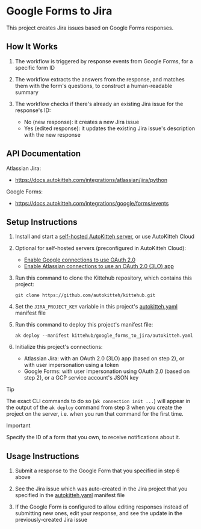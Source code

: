 # Google Forms to Jira

This project creates Jira issues based on Google Forms responses.

## How It Works

1. The workflow is triggered by response events from Google Forms, for a
   specific form ID

2. The workflow extracts the answers from the response, and matches them with
   the form's questions, to construct a human-readable summary

3. The workflow checks if there's already an existing Jira issue for the
   response's ID:

   - No (new response): it creates a new Jira issue
   - Yes (edited response): it updates the existing Jira issue's description
     with the new response

## API Documentation

Atlassian Jira:

- https://docs.autokitteh.com/integrations/atlassian/jira/python

Google Forms:

- https://docs.autokitteh.com/integrations/google/forms/events

## Setup Instructions

1. Install and start a
   [self-hosted AutoKitteh server](https://docs.autokitteh.com/get_started/quickstart),
   or use AutoKitteh Cloud

2. Optional for self-hosted servers (preconfigured in AutoKitteh Cloud):

   - [Enable Google connections to use OAuth 2.0](https://docs.autokitteh.com/integrations/google/config)
   - [Enable Atlassian connections to use an OAuth 2.0 (3LO) app](https://docs.autokitteh.com/integrations/atlassian/config)

3. Run this command to clone the Kittehub repository, which contains this
   project:

   ```shell
   git clone https://github.com/autokitteh/kittehub.git
   ```

4. Set the `JIRA_PROJECT_KEY` variable in this project's
   [autokitteh.yaml](./autokitteh.yaml) manifest file

5. Run this command to deploy this project's manifest file:

   ```shell
   ak deploy --manifest kittehub/google_forms_to_jira/autokitteh.yaml
   ```

6. Initialize this project's connections:

   - Atlassian Jira: with an OAuth 2.0 (3LO) app (based on step 2), or with
     user impersonation using a token
   - Google Forms: with user impersonation using OAuth 2.0 (based on step 2),
     or a GCP service account's JSON key

> [!TIP]
> The exact CLI commands to do so (`ak connection init ...`) will appear in
> the output of the `ak deploy` command from step 3 when you create the
> project on the server, i.e. when you run that command for the first time.

> [!IMPORTANT]
> Specify the ID of a form that you own, to receive notifications about it.

## Usage Instructions

1. Submit a response to the Google Form that you specified in step 6 above

2. See the Jira issue which was auto-created in the Jira project that you
   specified in the [autokitteh.yaml](./autokitteh.yaml) manifest file

3. If the Google Form is configured to allow editing responses instead of
   submitting new ones, edit your response, and see the update in the
   previously-created Jira issue
